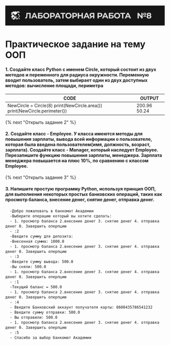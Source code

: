 ![alt MATE Programming Lab](https://github.com/MATE-Programming/Lab_logo/blob/main/lab_8.svg)

# Практическое задание на тему ООП

#### 1. Создайте класс Python с именем Circle, который состоит из двух методов и переменного для радиуса окружности. Переменную вводит пользователь, затем выбирает один из двух доступных методов: вычисление площади, периметра

| CODE | OUTPUT |
|   ---   | --- |
| NewCircle = Circle(8) print(NewCircle.area()) print(NewCircle.perimeter()) | 200.96 50.24 |

{% next "Открыть задание 2" %}
#### 2. Создайте класс - Employee. У класса имеются методы для повышения зарплаты, вывода всей информации о пользователе, которая была введена пользователем(имя, должность, возраст, зарплата). Создайте класс - Manager, который наследует Employee. Перезапишите функцию повышения зарплаты, менеджера. Зарплата менеджера повышается на плюс 10%, по сравнению с классом Employee.

{% next "Открыть задание 3" %}
#### 3. Напишите простую программу Python, используя принцип ООП, для выполнения некоторых простых банковских операций, таких как просмотр баланса, внесение денег, снятие денег, отправка денег.

      -Добро пожаловать в банкомат Академии
      -Выберите операцию который вы хотите сделать:
      - 1. просмотр баланса 2.внесение денег 3. снятие денег 4. отправка денег 0. Завершить оперпцию
      - :2 
      -Введите сумму для депозита:
      -Внесенная сумма: 1000.0
      - 1. просмотр баланса 2.внесение денег 3. снятие денег 4. отправка денег 0. Завершить оперпцию
      - :3
      -Введите сумму вывода: 500.0
      -Вы сняли: 500.0
      - 1. просмотр баланса 2.внесение денег 3. снятие денег 4. отправка денег 0. Завершить оперпцию
      - :1
      -Текущий баланс = 500.0
      - 1. просмотр баланса 2.внесение денег 3. снятие денег 4. отправка денег 0. Завершить оперпцию
      - :4
      - Введите Банковский аккаунт получателя карты: 8600435786541232
      - Введите сумму отправки: 500.0
      - Вы отправили: 500.0
      - 1. просмотр баланса 2.внесение денег 3. снятие денег 4. отправка денег 0. Завершить оперпцию
      - :5
      - Спасибо за выбор банкомат Академии
      
      
